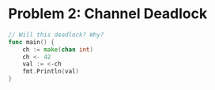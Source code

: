 # Problem 2: Channel Deadlock
```go
// Will this deadlock? Why?
func main() {
    ch := make(chan int)
    ch <- 42
    val := <-ch
    fmt.Println(val)
}
```